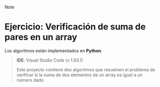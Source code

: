 > [!Note]
> # Ejercicio: Verificación de suma de pares en un array
>
> Los algoritmos están implementados en **Python**.

> **IDE**: Visual Studio Code (v 1.93.1)
> 
> Este proyecto contiene dos algoritmos que resuelven el problema de verificar si la suma de dos elementos de un array es igual a un número dado. 
